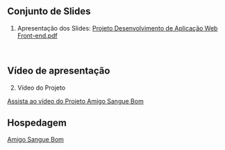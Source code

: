 ## Conjunto de Slides

1. Apresentação dos Slides: [Projeto Desenvolvimento de Aplicação Web Front-end.pdf](https://github.com/ICEI-PUC-Minas-PMV-ADS/Amigo-Sangue-Bom/files/13630142/Projeto.Desenvolvimento.de.Aplicacao.Web.Front-end.pdf)
<br>

## Vídeo de apresentação
2. Vídeo do Projeto

[Assista ao vídeo do Projeto Amigo Sangue Bom](https://screenpal.com/player/c0lXcRVmmoA?width=907&height=483&ff=1&controls=0)


## Hospedagem

[Amigo Sangue Bom](https://brianmduarte.github.io/Amigo_Sangue_Bom/)
